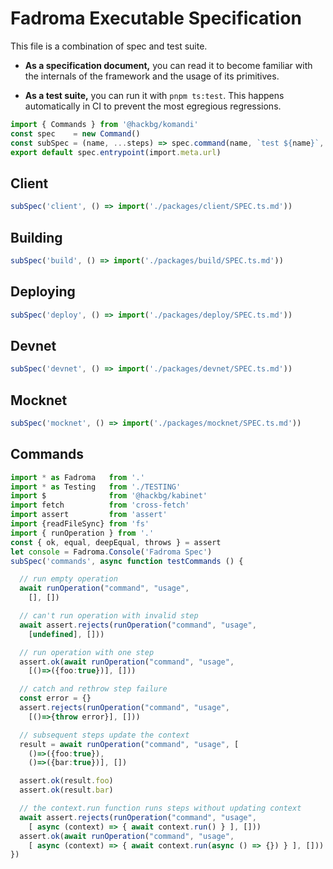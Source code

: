 # Fadroma Executable Specification

This file is a combination of spec and test suite.

* **As a specification document,** you can read it to become familiar
  with the internals of the framework and the usage of its primitives.

* **As a test suite,** you can run it with `pnpm ts:test`.
  This happens automatically in CI to prevent the most egregious regressions.

```typescript
import { Commands } from '@hackbg/komandi'
const spec    = new Command()
const subSpec = (name, ...steps) => spec.command(name, `test ${name}`, ...steps)
export default spec.entrypoint(import.meta.url)
```

## Client

```typescript
subSpec('client', () => import('./packages/client/SPEC.ts.md'))
```

## Building

```typescript
subSpec('build', () => import('./packages/build/SPEC.ts.md'))
```

## Deploying

```typescript
subSpec('deploy', () => import('./packages/deploy/SPEC.ts.md'))
```

## Devnet

```typescript
subSpec('devnet', () => import('./packages/devnet/SPEC.ts.md'))
```

## Mocknet

```typescript
subSpec('mocknet', () => import('./packages/mocknet/SPEC.ts.md'))
```

## Commands

```typescript
import * as Fadroma   from '.'
import * as Testing   from './TESTING'
import $              from '@hackbg/kabinet'
import fetch          from 'cross-fetch'
import assert         from 'assert'
import {readFileSync} from 'fs'
import { runOperation } from '.'
const { ok, equal, deepEqual, throws } = assert
let console = Fadroma.Console('Fadroma Spec')
subSpec('commands', async function testCommands () {

  // run empty operation
  await runOperation("command", "usage",
    [], [])

  // can't run operation with invalid step
  await assert.rejects(runOperation("command", "usage",
    [undefined], []))

  // run operation with one step
  assert.ok(await runOperation("command", "usage",
    [()=>({foo:true})], []))

  // catch and rethrow step failure
  const error = {}
  assert.rejects(runOperation("command", "usage",
    [()=>{throw error}], []))

  // subsequent steps update the context
  result = await runOperation("command", "usage", [
    ()=>({foo:true}),
    ()=>({bar:true})], [])

  assert.ok(result.foo)
  assert.ok(result.bar)

  // the context.run function runs steps without updating context
  await assert.rejects(runOperation("command", "usage",
    [ async (context) => { await context.run() } ], []))
  assert.ok(await runOperation("command", "usage",
    [ async (context) => { await context.run(async () => {}) } ], []))
})
```
